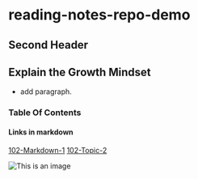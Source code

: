 # reading-notes-repo-demo

## Second Header


## Explain the Growth Mindset
- add paragraph. 
### Table Of Contents

#### Links in markdown

[102-Markdown-1](reading-notes-01.md)
[102-Topic-2](reading-notes-02.md)


![This is an image](https://myoctocat.com/assets/images/base-octocat.svg)

